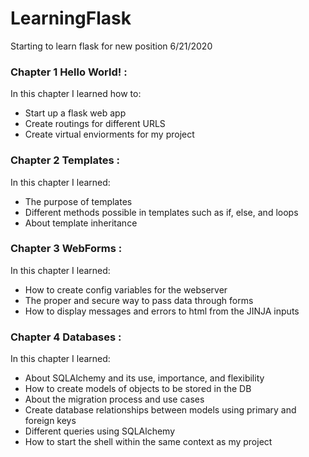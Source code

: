 # LearningFlask
Starting to learn flask for new position 6/21/2020

### Chapter 1 Hello World! :
In this chapter I learned how to:
  - Start up a flask web app
  - Create routings for different URLS
  - Create virtual enviorments for my project

### Chapter 2 Templates :
In this chapter I learned:
  - The purpose of templates
  - Different methods possible in templates such as if, else, and loops
  - About template inheritance

### Chapter 3 WebForms :
In this chapter I learned:
  - How to create config variables for the webserver
  - The proper and secure way to pass data through forms
  - How to display messages and errors to html from the JINJA inputs

### Chapter 4 Databases :
In this chapter I learned:
  - About SQLAlchemy and its use, importance, and flexibility
  - How to create models of objects to be stored in the DB
  - About the migration process and use cases
  - Create database relationships between models using primary and foreign keys
  - Different queries using SQLAlchemy
  - How to start the shell within the same context as my project
